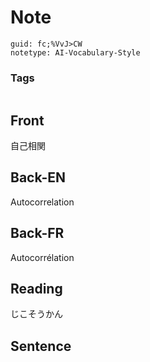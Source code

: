 # Note
```
guid: fc;%VvJ>CW
notetype: AI-Vocabulary-Style
```

### Tags
```
```

## Front
自己相関

## Back-EN
Autocorrelation

## Back-FR
Autocorrélation

## Reading
じこそうかん

## Sentence

